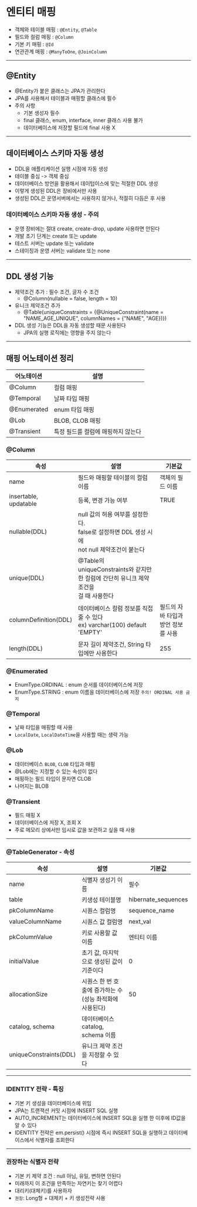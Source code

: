# 엔티티 매핑
+ 객체와 테이블 매핑 : `@Entity`, `@Table`
+ 필드와 컬럼 매핑 : `@Column`
+ 기본 키 매핑 : `@Id`
+ 연관관계 매핑 : `@ManyToOne`, `@JoinColumn`

---

## @Entity
+ @Entity가 붙은 클래스는 JPA가 관리한다
+ JPA를 사용해서 테이블과 매핑할 클래스에 필수
+ 주의 사항
  + 기본 생성자 필수
  + final 클래스, enum, interface, inner 클래스 사용 불가
  + 데이터베이스에 저장할 필드에 final 사용 X

---

## 데이터베이스 스키마 자동 생성
+ DDL을 애플리케이션 실행 시점에 자동 생성
+ 테이블 중심 -> 객체 중심
+ 데이터베이스 방언을 활용해서 데이텁이스에 맞는 적절한 DDL 생성
+ 이렇게 생성된 DDL은 장비에서만 사용
+ 생성된 DDL은 운영서버에서는 사용하지 않거나, 적절히 다듬은 후 사용

### 데이터베이스 스키마 자동 생성 - 주의
+ 운영 장비에는 절대 create, create-drop, update 사용하면 안된다
+ 개발 초기 단계는 create 또는 update
+ 테스트 서버는 update 또는 validate
+ 스테이징과 운영 서버는 validate 또는 none

---

## DDL 생성 기능
+ 제약조건 추가 : 필수 조건, 글자 수 조건
  + @Column(nullable = false, length = 10)
+ 유니크 제약조건 추가
  + @Table(uniqueConstraints = {@UniqueConstraint(name = "NAME_AGE_UNIQUE", columnNames = {"NAME", "AGE})})
+ DDL 생성 기능은 DDL을 자동 생성할 때문 사용된다
  + JPA의 실행 로직에는 영향을 주지 않는다

---

## 매핑 어노테이션 정리
| 어노테이션 | 설명 |
| --- | --- |
| @Column | 컬럼 매핑 |
| @Temporal | 날짜 타입 매핑 |
| @Enumerated | enum 타입 매핑 |
| @Lob | BLOB, CLOB 매핑 |
| @Transient | 특정 필드를 컬럼에 매핑하지 않는다 |

### @Column
| 속성 | 설명 | 기본값 |
| --- | --- | --- |
| name | 필드와 매핑할 테이블의 컬럼 이름 | 객체의 필드 이름 |
| insertable,<br>updatable | 등록, 변경 가능 여부 | TRUE |
| nullable(DDL) | null 값의 허용 여부를 설정한다.<br>false로 설정하면 DDL 생성 시에<br>not null 제약조건이 붙는다 | |
| unique(DDL) | @Table의 uniqueConstraints와 같지만<br>한 컬럼에 간단히 유니크 제약조건을<br>걸 때 사용한다 | |
| columnDefinition(DDL) | 데이터베이스 컬럼 정보를 직접 줄 수 있다<br>ex) varchar(100) default 'EMPTY' | 필드의 자바 타입과<br>방언 정보를 사용 |
| length(DDL) | 문자 길이 제약조건, String 타입에만 사용한다 | 255 |

### @Enumerated
+ EnumType.ORDINAL : enum 순서를 데이터베이스에 저장
+ EnumType.STRING : enum 이름을 데이터베이스에 저장
`주의! ORDINAL 사용 금지`

### @Temporal
+ 날짜 타입을 매핑할 때 사용
+ `LocalDate`, `LocalDateTime`을 사용할 때는 생략 가능

### @Lob
+ 데이터베이스 `BLOB`, `CLOB` 타입과 매핑
+ @Lob에는 지정할 수 있는 속성이 없다
+ 매핑하는 필드 타입이 문자면 CLOB
+ 나머지는 BLOB

### @Transient
+ 필드 매핑 X
+ 데이터베이스에 저장 X, 조회 X
+ 주로 메모리 상에서만 임시로 값을 보관하고 싶을 때 사용

---

### @TableGenerator - 속성
| 속성              | 설명 | 기본값 |
|-----------------| --- | --- |
| name            | 식별자 생성기 이름 | 필수 |
| table           | 키생성 테이블명 | hibernate_sequences |
| pkColumnName    | 시퀀스 컬럼명 | sequence_name |
| valueColumnName | 시퀀스 값 컬럼명 | next_val |
| pkColumnValue | 키로 사용할 값 이름 | 엔티티 이름 |
| initialValue | 초기 값, 마지막으로 생성된 값이 기준이다 | 0 |
| allocationSize | 시퀀스 한 번 호출에 증가하는 수 <br>(성능 촤적화에 사용된다) | 50 |
| catalog, schema | 데이터베이스 catalog, schema 이름 | |
| uniqueConstraints(DDL) | 유니크 제약 조건을 지정할 수 있다 | | 

---

### IDENTITY 전략 - 특징
+ 기본 키 생성을 데이터베이스에 위임
+ JPA는 트랜잭션 커밋 시점에 INSERT SQL 실행
+ AUTO_INCREMENT는 데이터베이스에 INSERT SQL을 실행 한 이후에 ID값을 알 수 있다
+ IDENTITY 전략은 em.persist() 시점에 즉시 INSERT SQL을 실행하고 데이터베이스에서 식별자를 조회한다

---

### 권장하는 식별자 전략
+ 기본 키 제약 조건 : null 아님, 유일, 변하면 안된다
+ 미래까지 이 조건을 만족하는 자연키는 찾기 어렵다
+ 대리키(대체키)를 사용하자
+ `권장`: Long형 + 대체키 + 키 생성전략 사용

